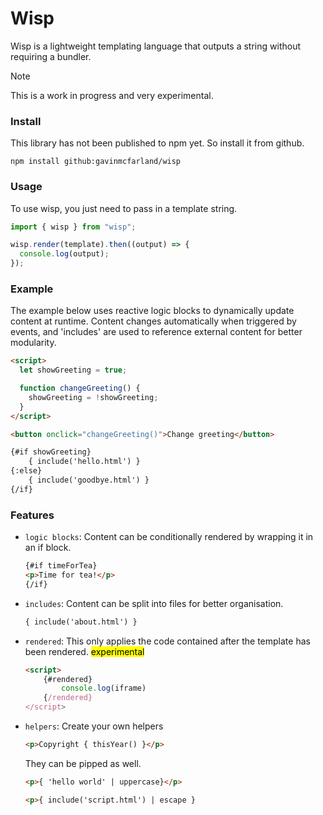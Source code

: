 # Wisp

Wisp is a lightweight templating language that outputs a string without requiring a bundler.

> [!NOTE]
> This is a work in progress and very experimental.

### Install

This library has not been published to npm yet. So install it from github.

```shell
npm install github:gavinmcfarland/wisp
```

### Usage

To use wisp, you just need to pass in a template string.

```js
import { wisp } from "wisp";

wisp.render(template).then((output) => {
  console.log(output);
});
```

### Example

The example below uses reactive logic blocks to dynamically update content at runtime. Content changes automatically when triggered by events, and 'includes' are used to reference external content for better modularity.

```html
<script>
  let showGreeting = true;

  function changeGreeting() {
    showGreeting = !showGreeting;
  }
</script>

<button onclick="changeGreeting()">Change greeting</button>

{#if showGreeting}
    { include('hello.html') }
{:else}
    { include('goodbye.html') }
{/if}
```

### Features

- `logic blocks`: Content can be conditionally rendered by wrapping it in an if block.

  ```html
  {#if timeForTea}
  <p>Time for tea!</p>
  {/if}
  ```

- `includes`: Content can be split into files for better organisation.

  ```html
  { include('about.html') }
  ```

- `rendered`: This only applies the code contained after the template has been rendered. <mark>experimental</mark>

    ```html
    <script>
        {#rendered}
            console.log(iframe)
        {/rendered}
    </script>

- `helpers`: Create your own helpers

    ```html
    <p>Copyright { thisYear() }</p>
    ```

    They can be pipped as well.

    ```html
    <p>{ 'hello world' | uppercase}</p>
    ```

    ```html
    <p>{ include('script.html') | escape }
    ```

